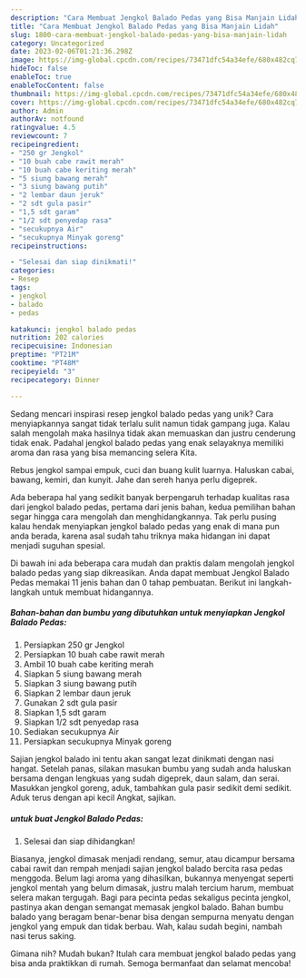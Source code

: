 ```yaml
---
description: "Cara Membuat Jengkol Balado Pedas yang Bisa Manjain Lidah"
title: "Cara Membuat Jengkol Balado Pedas yang Bisa Manjain Lidah"
slug: 1800-cara-membuat-jengkol-balado-pedas-yang-bisa-manjain-lidah
category: Uncategorized
date: 2023-02-06T01:21:36.298Z
image: https://img-global.cpcdn.com/recipes/73471dfc54a34efe/680x482cq70/jengkol-balado-pedas-foto-resep-utama.jpg
hideToc: false
enableToc: true
enableTocContent: false
thumbnail: https://img-global.cpcdn.com/recipes/73471dfc54a34efe/680x482cq70/jengkol-balado-pedas-foto-resep-utama.jpg
cover: https://img-global.cpcdn.com/recipes/73471dfc54a34efe/680x482cq70/jengkol-balado-pedas-foto-resep-utama.jpg
author: Admin
authorAv: notfound
ratingvalue: 4.5
reviewcount: 7
recipeingredient:
- "250 gr Jengkol"
- "10 buah cabe rawit merah"
- "10 buah cabe keriting merah"
- "5 siung bawang merah"
- "3 siung bawang putih"
- "2 lembar daun jeruk"
- "2 sdt gula pasir"
- "1,5 sdt garam"
- "1/2 sdt penyedap rasa"
- "secukupnya Air"
- "secukupnya Minyak goreng"
recipeinstructions:

- "Selesai dan siap dinikmati!"
categories:
- Resep
tags:
- jengkol
- balado
- pedas

katakunci: jengkol balado pedas 
nutrition: 202 calories
recipecuisine: Indonesian
preptime: "PT21M"
cooktime: "PT48M"
recipeyield: "3"
recipecategory: Dinner

---
```





Sedang mencari inspirasi resep jengkol balado pedas yang unik? Cara menyiapkannya sangat tidak terlalu sulit namun tidak gampang juga. Kalau salah mengolah maka hasilnya tidak akan memuaskan dan justru cenderung tidak enak. Padahal jengkol balado pedas yang enak selayaknya memiliki aroma dan rasa yang bisa memancing selera Kita.





Rebus jengkol sampai empuk, cuci dan buang kulit luarnya. Haluskan cabai, bawang, kemiri, dan kunyit. Jahe dan sereh hanya perlu digeprek.

Ada beberapa hal yang sedikit banyak berpengaruh terhadap kualitas rasa dari jengkol balado pedas, pertama dari jenis bahan, kedua pemilihan bahan segar hingga cara mengolah dan menghidangkannya. Tak perlu pusing kalau hendak menyiapkan jengkol balado pedas yang enak di mana pun anda berada, karena asal sudah tahu triknya maka hidangan ini dapat menjadi suguhan spesial.






Di bawah ini ada beberapa cara mudah dan praktis dalam mengolah jengkol balado pedas yang siap dikreasikan. Anda dapat membuat Jengkol Balado Pedas memakai 11 jenis bahan dan 0 tahap pembuatan. Berikut ini langkah-langkah untuk membuat hidangannya.

<!--inarticleads1-->

##### Bahan-bahan dan bumbu yang dibutuhkan untuk menyiapkan Jengkol Balado Pedas:

1. Persiapkan 250 gr Jengkol
1. Persiapkan 10 buah cabe rawit merah
1. Ambil 10 buah cabe keriting merah
1. Siapkan 5 siung bawang merah
1. Siapkan 3 siung bawang putih
1. Siapkan 2 lembar daun jeruk
1. Gunakan 2 sdt gula pasir
1. Siapkan 1,5 sdt garam
1. Siapkan 1/2 sdt penyedap rasa
1. Sediakan secukupnya Air
1. Persiapkan secukupnya Minyak goreng


Sajian jengkol balado ini tentu akan sangat lezat dinikmati dengan nasi hangat. Setelah panas, silakan masukan bumbu yang sudah anda haluskan bersama dengan lengkuas yang sudah digeprek, daun salam, dan serai. Masukkan jengkol goreng, aduk, tambahkan gula pasir sedikit demi sedikit. Aduk terus dengan api kecil Angkat, sajikan. 

<!--inarticleads2-->

#####  untuk buat Jengkol Balado Pedas:


1. Selesai dan siap dihidangkan!

Biasanya, jengkol dimasak menjadi rendang, semur, atau dicampur bersama cabai rawit dan rempah menjadi sajian jengkol balado bercita rasa pedas menggoda. Belum lagi aroma yang dihasilkan, bukannya menyengat seperti jengkol mentah yang belum dimasak, justru malah tercium harum, membuat selera makan tergugah. Bagi para pecinta pedas sekaligus pecinta jengkol, pastinya akan dengan semangat memasak jengkol balado. Bahan bumbu balado yang beragam benar-benar bisa dengan sempurna menyatu dengan jengkol yang empuk dan tidak berbau. Wah, kalau sudah begini, nambah nasi terus saking. 

Gimana nih? Mudah bukan? Itulah cara membuat jengkol balado pedas yang bisa anda praktikkan di rumah. Semoga bermanfaat dan selamat mencoba!
